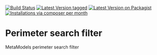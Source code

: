 [![Build Status](https://api.travis-ci.org/MetaModels/filter_perimetersearch.svg?branch=tng)](https://travis-ci.org/MetaModels/filter_perimetersearch)
[![Latest Version tagged](http://img.shields.io/github/tag/MetaModels/filter_perimetersearch.svg)](https://github.com/MetaModels/filter_perimetersearch/tags)
[![Latest Version on Packagist](http://img.shields.io/packagist/v/MetaModels/filter_perimetersearch.svg)](https://packagist.org/packages/MetaModels/filter_perimetersearch)
[![Installations via composer per month](http://img.shields.io/packagist/dm/MetaModels/filter_perimetersearch.svg)](https://packagist.org/packages/MetaModels/filter_perimetersearch)

Perimeter search filter
===============

MetaModels perimeter search filter

